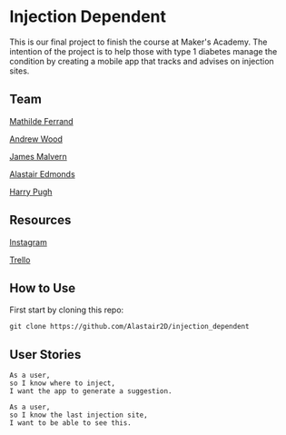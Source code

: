 # Injection Dependent

This is our final project to finish the course at Maker's Academy. The intention of the project is to help those with type 1 diabetes manage the condition by creating a mobile app that tracks and advises on injection sites.

## Team

[Mathilde Ferrand](https://github.com/ChocolatineMathou)

[Andrew Wood](https://github.com/andrewwood2)

[James Malvern](https://github.com/jdm79)

[Alastair Edmonds](https://github.com/Alastair2D)

[Harry Pugh](https://github.com/hjpugh)

## Resources

[Instagram](https://www.instagram.com/injection.dependent/?hl=en)

[Trello](https://trello.com/injectiondependent)

## How to Use

First start by cloning this repo:

```
git clone https://github.com/Alastair2D/injection_dependent
```

## User Stories

```
As a user,
so I know where to inject,
I want the app to generate a suggestion.

As a user,
so I know the last injection site,
I want to be able to see this.
```
